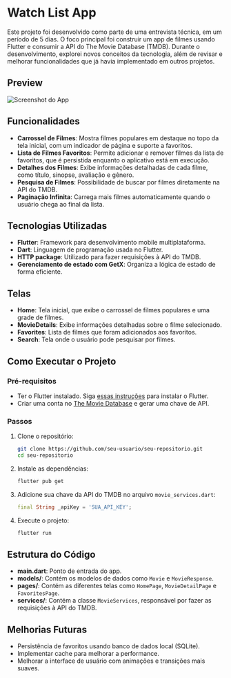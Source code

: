 
# Watch List App

Este projeto foi desenvolvido como parte de uma entrevista técnica, em um período de 5 dias. O foco principal foi construir um app de filmes usando Flutter e consumir a API do The Movie Database (TMDB). Durante o desenvolvimento, explorei novos conceitos da tecnologia, além de revisar e melhorar funcionalidades que já havia implementado em outros projetos.

## Preview

![Screenshot do App](link_da_imagem)

## Funcionalidades

- **Carrossel de Filmes**: Mostra filmes populares em destaque no topo da tela inicial, com um indicador de página e suporte a favoritos.
- **Lista de Filmes Favoritos**: Permite adicionar e remover filmes da lista de favoritos, que é persistida enquanto o aplicativo está em execução.
- **Detalhes dos Filmes**: Exibe informações detalhadas de cada filme, como título, sinopse, avaliação e gênero.
- **Pesquisa de Filmes**: Possibilidade de buscar por filmes diretamente na API do TMDB.
- **Paginação Infinita**: Carrega mais filmes automaticamente quando o usuário chega ao final da lista.
  
## Tecnologias Utilizadas

- **Flutter**: Framework para desenvolvimento mobile multiplataforma.
- **Dart**: Linguagem de programação usada no Flutter.
- **HTTP package**: Utilizado para fazer requisições à API do TMDB.
- **Gerenciamento de estado com GetX**: Organiza a lógica de estado de forma eficiente.
  
## Telas

- **Home**: Tela inicial, que exibe o carrossel de filmes populares e uma grade de filmes.
- **MovieDetails**: Exibe informações detalhadas sobre o filme selecionado.
- **Favorites**: Lista de filmes que foram adicionados aos favoritos.
- **Search**: Tela onde o usuário pode pesquisar por filmes.

## Como Executar o Projeto

### Pré-requisitos

- Ter o Flutter instalado. Siga [essas instruções](https://flutter.dev/docs/get-started/install) para instalar o Flutter.
- Criar uma conta no [The Movie Database](https://www.themoviedb.org/) e gerar uma chave de API.

### Passos

1. Clone o repositório:
   ```bash
   git clone https://github.com/seu-usuario/seu-repositorio.git
   cd seu-repositorio
   ```

2. Instale as dependências:
   ```bash
   flutter pub get
   ```

3. Adicione sua chave da API do TMDB no arquivo `movie_services.dart`:
   ```dart
   final String _apiKey = 'SUA_API_KEY';
   ```

4. Execute o projeto:
   ```bash
   flutter run
   ```

## Estrutura do Código

- **main.dart**: Ponto de entrada do app.
- **models/**: Contém os modelos de dados como `Movie` e `MovieResponse`.
- **pages/**: Contém as diferentes telas como `HomePage`, `MovieDetailPage` e `FavoritesPage`.
- **services/**: Contém a classe `MovieServices`, responsável por fazer as requisições à API do TMDB.

## Melhorias Futuras

- Persistência de favoritos usando banco de dados local (SQLite).
- Implementar cache para melhorar a performance.
- Melhorar a interface de usuário com animações e transições mais suaves.
